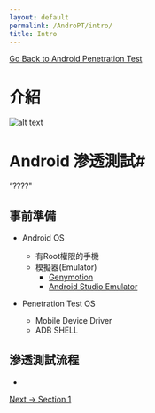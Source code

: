 ```yaml
---
layout: default
permalink: /AndroPT/intro/
title: Intro
---
```

[Go Back to Android Penetration Test](https://liuelves.github.io/AndroPT/)

# 介紹 #

![alt text]( "Cube")

# Android 滲透測試#

“????"

## 事前準備 ##

* Android OS	
	* 有Root權限的手機
	* 模擬器(Emulator)
		* [Genymotion](https://www.genymotion.com/)
		* [Android Studio Emulator](https://developer.android.com/studio/run/emulator.html)
	
* Penetration Test OS
	* Mobile Device Driver
	* ADB SHELL

## 滲透測試流程 ##

* 

[1]: https://en.wikipedia.org/wiki/Penetration_test

[Next -> Section 1](https://securedorg.github.io/RE101/section1)

